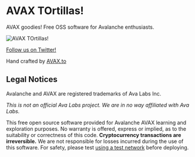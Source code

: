 # AVAX TOrtillas!

AVAX goodies! Free OSS software for Avalanche enthusiasts.


![AVAX TOrtillas!](https://assets.avax.to/images/avaxto_white.png)


[Follow us on Twitter!](https://twitter.com/avaxto)


Hand crafted by [AVAX.to](https://avax.to)


## Legal Notices

Avalanche and AVAX are registered trademarks of Ava Labs Inc.

*This is not an official Ava Labs project. We are in no way affiliated with Ava Labs.*

This free open source software provided for Avalanche AVAX learning and exploration purposes. No warranty is offered, express or implied, as to the suitability or correctness of this code. **Cryptocurrency transactions are irreversible.** We are not responsible for losses incurred during the use of this software. For safety, please test [using a test network](https://docs.avax.network/quickstart/create-a-local-test-network) before deploying.
